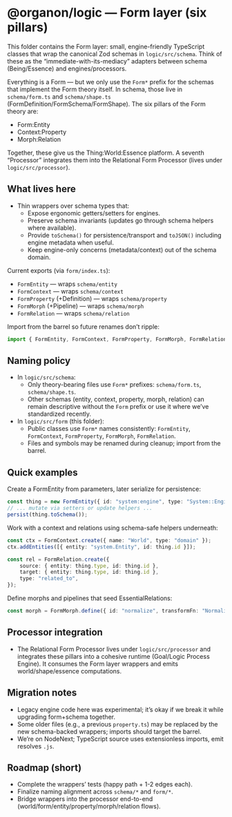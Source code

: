 # @organon/logic — Form layer (six pillars)

This folder contains the Form layer: small, engine-friendly TypeScript classes that wrap the canonical Zod schemas in `logic/src/schema`. Think of these as the “immediate-with-its-mediacy” adapters between schema (Being/Essence) and engines/processors.

Everything is a Form — but we only use the `Form*` prefix for the schemas that implement the Form theory itself. In schema, those live in `schema/form.ts` and `schema/shape.ts` (FormDefinition/FormSchema/FormShape). The six pillars of the Form theory are:

- Form:Entity
- Context:Property
- Morph:Relation

Together, these give us the Thing:World:Essence platform. A seventh “Processor” integrates them into the Relational Form Processor (lives under `logic/src/processor`).

## What lives here

- Thin wrappers over schema types that:
	- Expose ergonomic getters/setters for engines.
	- Preserve schema invariants (updates go through schema helpers where available).
	- Provide `toSchema()` for persistence/transport and `toJSON()` including engine metadata when useful.
	- Keep engine-only concerns (metadata/context) out of the schema domain.

Current exports (via `form/index.ts`):

- `FormEntity` — wraps `schema/entity`
- `FormContext` — wraps `schema/context`
- `FormProperty` (+Definition) — wraps `schema/property`
- `FormMorph` (+Pipeline) — wraps `schema/morph`
- `FormRelation` — wraps `schema/relation`

Import from the barrel so future renames don’t ripple:

```ts
import { FormEntity, FormContext, FormProperty, FormMorph, FormRelation } from "@organon/logic/src/form";
```

## Naming policy

- In `logic/src/schema`:
	- Only theory-bearing files use `Form*` prefixes: `schema/form.ts`, `schema/shape.ts`.
	- Other schemas (entity, context, property, morph, relation) can remain descriptive without the `Form` prefix or use it where we’ve standardized recently.
- In `logic/src/form` (this folder):
	- Public classes use `Form*` names consistently: `FormEntity`, `FormContext`, `FormProperty`, `FormMorph`, `FormRelation`.
	- Files and symbols may be renamed during cleanup; import from the barrel.

## Quick examples

Create a FormEntity from parameters, later serialize for persistence:

```ts
const thing = new FormEntity({ id: "system:engine", type: "System::Engine" });
// ... mutate via setters or update helpers ...
persist(thing.toSchema());
```

Work with a context and relations using schema-safe helpers underneath:

```ts
const ctx = FormContext.create({ name: "World", type: "domain" });
ctx.addEntities([{ entity: "system.Entity", id: thing.id }]);

const rel = FormRelation.create({
	source: { entity: thing.type, id: thing.id },
	target: { entity: thing.type, id: thing.id },
	type: "related_to",
});
```

Define morphs and pipelines that seed EssentialRelations:

```ts
const morph = FormMorph.define({ id: "normalize", transformFn: "Normalize.transform" });
```

## Processor integration

- The Relational Form Processor lives under `logic/src/processor` and integrates these pillars into a cohesive runtime (Goal/Logic Process Engine). It consumes the Form layer wrappers and emits world/shape/essence computations.

## Migration notes

- Legacy engine code here was experimental; it’s okay if we break it while upgrading form+schema together.
- Some older files (e.g., a previous `property.ts`) may be replaced by the new schema-backed wrappers; imports should target the barrel.
- We’re on NodeNext; TypeScript source uses extensionless imports, emit resolves `.js`.

## Roadmap (short)

- Complete the wrappers’ tests (happy path + 1-2 edges each).
- Finalize naming alignment across `schema/*` and `form/*`.
- Bridge wrappers into the processor end-to-end (world/form/entity/property/morph/relation flows).
